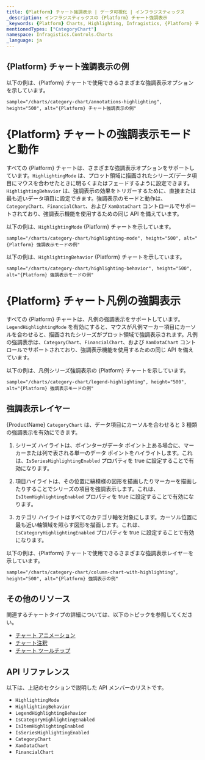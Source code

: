 ```yaml
---
title: {Platform} チャート強調表示 | データ可視化 | インフラジスティックス
_description: インフラジスティックスの {Platform} チャート強調表示
_keywords: {Platform} Charts, Highlighting, Infragistics, {Platform} チャート, 強調表示, インフラジスティックス
mentionedTypes: ["CategoryChart"]
namespace: Infragistics.Controls.Charts
_language: ja
---
```


## {Platform} チャート強調表示の例

以下の例は、{Platform} チャートで使用できるさまざまな強調表示オプションを示しています。

`sample="/charts/category-chart/annotations-highlighting", height="500", alt="{Platform} チャート強調表示の例"`

<div class="divider--half"></div>

# {Platform} チャートの強調表示モードと動作

すべての {Platform} チャートは、さまざまな強調表示オプションをサポートしています。`HighlightingMode` は、プロット領域に描画されたシリーズ/データ項目にマウスを合わせたときに明るくまたはフェードするように設定できます。`HighlightingBehavior` は、強調表示の効果をトリガーするために、直接または最も近いデータ項目に設定できます。強調表示のモードと動作は、`CategoryChart`、`FinancialChart`、および `XamDataChart` コントロールでサポートされており、強調表示機能を使用するための同じ API を備えています。

以下の例は、`HighlightingMode` {Platform} チャートを示しています。

`sample="/charts/category-chart/highlighting-mode", height="500", alt="{Platform} 強調表示モードの例"`

以下の例は、`HighlightingBehavior` {Platform} チャートを示しています。

`sample="/charts/category-chart/highlighting-behavior", height="500", alt="{Platform} 強調表示モードの例"`

# {Platform} チャート凡例の強調表示

すべての {Platform} チャートは、凡例の強調表示をサポートしています。`LegendHighlightingMode` を有効にすると、マウスが凡例マーカー項目にカーソルを合わせると、描画されたシリーズがプロット領域で強調表示されます。凡例の強調表示は、`CategoryChart`、`FinancialChart`、および `XamDataChart` コントロールでサポートされており、強調表示機能を使用するための同じ API を備えています。

以下の例は、凡例シリーズ強調表示の {Platform} チャートを示しています。

`sample="/charts/category-chart/legend-highlighting", height="500", alt="{Platform} 強調表示モードの例"`

## 強調表示レイヤー

{ProductName} `CategoryChart` は、データ項目にカーソルを合わせると 3 種類の強調表示を有効にできます。

1. シリーズ ハイライトは、ポインターがデータ ポイント上ある場合に、マーカーまたは列で表される単一のデータ ポイントをハイライトします。これは、`IsSeriesHighlightingEnabled` プロパティを true に設定することで有効になります。

2. 項目ハイライトは、その位置に縞模様の図形を描画したりマーカーを描画したりすることでシリーズの項目を強調表示します。これは、`IsItemHighlightingEnabled` プロパティを true に設定することで有効になります。

3. カテゴリ ハイライトはすべてのカテゴリ軸を対象にします。カーソル位置に最も近い軸領域を照らす図形を描画します。これは、`IsCategoryHighlightingEnabled` プロパティを true に設定することで有効になります。

以下の例は、{Platform} チャートで使用できるさまざまな強調表示レイヤーを示しています。

`sample="/charts/category-chart/column-chart-with-highlighting", height="500", alt="{Platform} 強調表示の例"`


## その他のリソース

関連するチャートタイプの詳細については、以下のトピックを参照してください。

- [チャート アニメーション](chart-animations.md)
- [チャート注釈](chart-annotations.md)
- [チャート ツールチップ](chart-tooltips.md)

## API リファレンス

以下は、上記のセクションで説明した API メンバーのリストです。

- `HighlightingMode`
- `HighlightingBehavior`
- `LegendHighlightingBehavior`
- `IsCategoryHighlightingEnabled`
- `IsItemHighlightingEnabled`
- `IsSeriesHighlightingEnabled`
- `CategoryChart`
- `XamDataChart`
- `FinancialChart`

